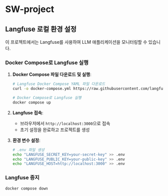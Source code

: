 # SW-project


## Langfuse 로컬 환경 설정

이 프로젝트에서는 Langfuse를 사용하여 LLM 애플리케이션을 모니터링할 수 있습니다.

### Docker Compose로 Langfuse 실행

1. **Docker Compose 파일 다운로드 및 실행**:
   ```bash
   # Langfuse Docker Compose YAML 파일 다운로드
   curl -o docker-compose.yml https://raw.githubusercontent.com/langfuse/langfuse/main/docker-compose.yml
   
   # Docker Compose로 Langfuse 실행
   docker compose up 
   ```

2. **Langfuse 접속**:
   - 브라우저에서 `http://localhost:3000`으로 접속
   - 초기 설정을 완료하고 프로젝트를 생성

3. **환경 변수 설정**:
   ```bash
   # .env 파일 생성
   echo "LANGFUSE_SECRET_KEY=your-secret-key" >> .env
   echo "LANGFUSE_PUBLIC_KEY=your-public-key" >> .env
   echo "LANGFUSE_HOST=http://localhost:3000" >> .env
   ```

### Langfuse 중지
```bash
docker compose down
```

